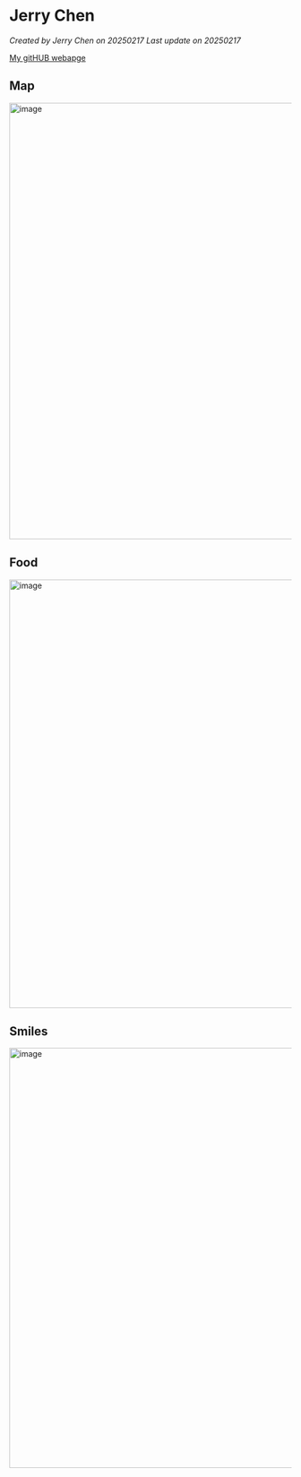 # Jerry Chen


*Created by Jerry Chen on 20250217  Last update on 20250217*

[My gitHUB webapge](https://github.com/jerry0519-nycu)


## Map
<img width="779" alt="image" src="https://github.com/user-attachments/assets/163418de-501d-4b77-b465-b85de510e778" />

## Food
<img width="765" alt="image" src="https://github.com/user-attachments/assets/86a0206a-05d8-4ae0-a104-12c031510a43" />

## Smiles
<img width="750" alt="image" src="https://github.com/user-attachments/assets/6394d410-ddd3-4e23-8b55-fccf97c7565e" />

